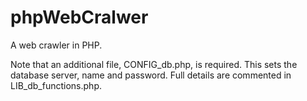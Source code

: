 phpWebCralwer
=============

A web crawler in PHP.

Note that an additional file, CONFIG_db.php, is required. This sets the 
database server, name and password. Full details are commented in
LIB_db_functions.php. 

